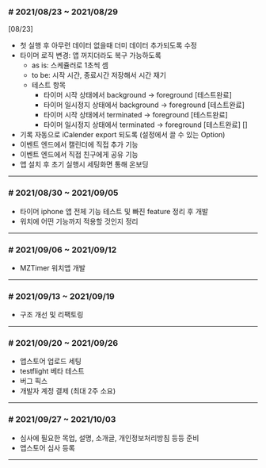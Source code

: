 ### # 2021/08/23 ~ 2021/08/29 
[08/23]
- 첫 실행 후 아무런 데이터 없을때 더미 데이터 추가되도록 수정
- 타이머 로직 변경: 앱 꺼지더라도 복구 가능하도록
    - as is: 스케쥴러로 1초씩 셈
    - to be: 시작 시간, 종료시간 저장해서 시간 재기
    - 테스트 항목
      - 타이머 시작 상태에서 background -> foreground [테스트완료]
      - 타이머 일시정지 상태에서 background -> foreground [테스트완료]
      - 타이머 시작 상태에서 terminated -> foreground [테스트완료]
      - 타이머 일시정지 상태에서 terminated -> foreground [테스트완료]
[]
- 기록 자동으로 iCalender export 되도록 (설정에서 끌 수 있는 Option)
- 이벤트 엔드에서 캘린더에 직접 추가 기능
- 이벤트 엔드에서 직접 친구에게 공유 기능
- 앱 설치 후 초기 실행시 세팅화면 통해 온보딩
---
### # 2021/08/30 ~ 2021/09/05
- 타이머 iphone 앱 전체 기능 테스트 및 빠진 feature 정리 후 개발
- 워치에 어떤 기능까지 적용할 것인지 정리
---
### # 2021/09/06 ~ 2021/09/12
- MZTimer 워치앱 개발
---
### # 2021/09/13 ~ 2021/09/19
- 구조 개선 및 리팩토링

---
### # 2021/09/20 ~ 2021/09/26
- 앱스토어 업로드 세팅
- testflight 베타 테스트
- 버그 픽스
- 개발자 계정 결제 (최대 2주 소요)
---
### # 2021/09/27 ~ 2021/10/03
- 심사에 필요한 목업, 설명, 소개글, 개인정보처리방침 등등 준비
- 앱스토어 심사 등록
---
